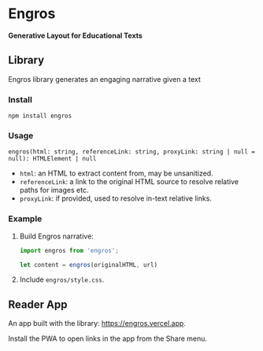 # Engros

**Generative Layout for Educational Texts**


## Library

Engros library generates an engaging narrative given a text

### Install

```shell
npm install engros
```

### Usage

`engros(html: string, referenceLink: string, proxyLink: string | null = null): HTMLElement | null `

- `html`: an HTML to extract content from, may be unsanitized.
- `referenceLink`: a link to the original HTML source to resolve relative paths for images etc.
- `proxyLink`: if provided, used to resolve in-text relative links.

### Example

1. Build Engros narrative:

    ```javascript
    import engros from 'engros';
    
    let content = engros(originalHTML, url)
    ```

2. Include `engros/style.css`.

## Reader App

An app built with the library: https://engros.vercel.app.

Install the PWA to open links in the app from the Share menu.
